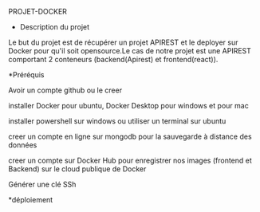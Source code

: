 PROJET-DOCKER


* Description du projet

Le but du projet est de récupérer un projet APIREST et le deployer sur Docker pour qu'il soit opensource.Le cas de notre projet est une APIREST comportant 2 conteneurs (backend(Apirest) et frontend(react)).

*Préréquis 

Avoir un compte github ou le creer

installer Docker pour ubuntu, Docker Desktop pour windows et pour mac 

installer  powershell sur windows ou utiliser un terminal sur ubuntu

creer un compte en ligne sur mongodb pour la sauvegarde à distance des données

creer un compte sur Docker Hub  pour enregistrer nos images (frontend et Backend) sur le cloud publique de Docker

Générer une clé SSh 


*déploiement



